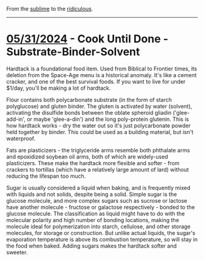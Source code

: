 From the [sublime](https://www.youtube.com/watch?v=CNUTlKqSO-I) to the [ridiculous](https://www.youtube.com/watch?v=zy9FkAXMBfk).

--------------------------------------------------------------------

# [05/31/2024](#05312024) - Cook Until Done - Substrate-Binder-Solvent

Hardtack is a foundational food item. Used from Biblical to Frontier times, its deletion from the Space-Age menu is a historical anomaly. It's like a cement cracker, and one of the best survival foods. If you want to live for under $1/day, you'll be making a lot of hardtack. 

Flour contains both polycarbonate substrate (in the form of starch polyglucose) and gluten binder. The gluten is activated by water (solvent), activating the disulfide bonds between the oblate spheroid gliadin ('glee-add-in', or maybe 'glee-a-din') and the long poly-protein glutenin. This is how hardtack works - dry the water out so it's just polycarbonate powder held together by binder. This could be used as a building material, but isn't waterproof. 

Fats are plasticizers - the triglyceride arms resemble both phthalate arms and epoxidized soybean oil arms, both of which are widely-used plasticizers. These make the hardtack more flexible and softer - from crackers to tortillas (which have a relatively large amount of lard) without reducing the lifespan too much.

Sugar is usually considered a liquid when baking, and is frequently mixed with liquids and not solids, despite being a solid. Simple sugar is the glucose molecule, and more complex sugars such as sucrose or lactose have another molecule - fructose or galactose respectively - bonded to the glucose molecule. The classification as liquid might have to do with the molecular polarity and high number of bonding locations, making the molecule ideal for polymerization into starch, cellulose, and other storage molecules, for storage or construction. But unlike actual liquids, the sugar's evaporation temperature is above its combustion temperature, so will stay in the food when baked. Adding sugars makes the hardtack softer and sweeter. 
